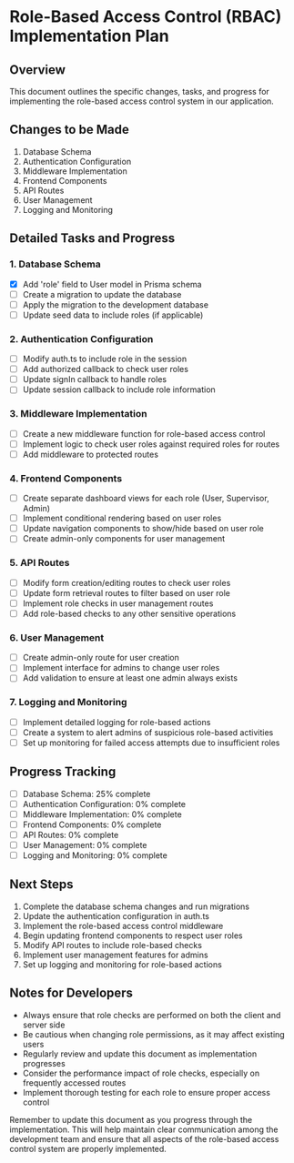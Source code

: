 # Role-Based Access Control (RBAC) Implementation Plan

## Overview
This document outlines the specific changes, tasks, and progress for implementing the role-based access control system in our application.

## Changes to be Made

1. Database Schema
2. Authentication Configuration
3. Middleware Implementation
4. Frontend Components
5. API Routes
6. User Management
7. Logging and Monitoring

## Detailed Tasks and Progress

### 1. Database Schema
- [x] Add 'role' field to User model in Prisma schema
- [ ] Create a migration to update the database
- [ ] Apply the migration to the development database
- [ ] Update seed data to include roles (if applicable)

### 2. Authentication Configuration
- [ ] Modify auth.ts to include role in the session
- [ ] Add authorized callback to check user roles
- [ ] Update signIn callback to handle roles
- [ ] Update session callback to include role information

### 3. Middleware Implementation
- [ ] Create a new middleware function for role-based access control
- [ ] Implement logic to check user roles against required roles for routes
- [ ] Add middleware to protected routes

### 4. Frontend Components
- [ ] Create separate dashboard views for each role (User, Supervisor, Admin)
- [ ] Implement conditional rendering based on user roles
- [ ] Update navigation components to show/hide based on user role
- [ ] Create admin-only components for user management

### 5. API Routes
- [ ] Modify form creation/editing routes to check user roles
- [ ] Update form retrieval routes to filter based on user role
- [ ] Implement role checks in user management routes
- [ ] Add role-based checks to any other sensitive operations

### 6. User Management
- [ ] Create admin-only route for user creation
- [ ] Implement interface for admins to change user roles
- [ ] Add validation to ensure at least one admin always exists

### 7. Logging and Monitoring
- [ ] Implement detailed logging for role-based actions
- [ ] Create a system to alert admins of suspicious role-based activities
- [ ] Set up monitoring for failed access attempts due to insufficient roles

## Progress Tracking

- [ ] Database Schema: 25% complete
- [ ] Authentication Configuration: 0% complete
- [ ] Middleware Implementation: 0% complete
- [ ] Frontend Components: 0% complete
- [ ] API Routes: 0% complete
- [ ] User Management: 0% complete
- [ ] Logging and Monitoring: 0% complete

## Next Steps

1. Complete the database schema changes and run migrations
2. Update the authentication configuration in auth.ts
3. Implement the role-based access control middleware
4. Begin updating frontend components to respect user roles
5. Modify API routes to include role-based checks
6. Implement user management features for admins
7. Set up logging and monitoring for role-based actions

## Notes for Developers

- Always ensure that role checks are performed on both the client and server side
- Be cautious when changing role permissions, as it may affect existing users
- Regularly review and update this document as implementation progresses
- Consider the performance impact of role checks, especially on frequently accessed routes
- Implement thorough testing for each role to ensure proper access control

Remember to update this document as you progress through the implementation. This will help maintain clear communication among the development team and ensure that all aspects of the role-based access control system are properly implemented.
